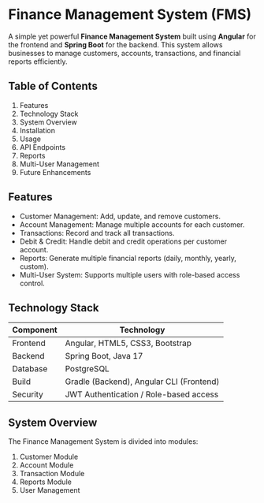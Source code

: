 # Finance Management System (FMS)

A simple yet powerful **Finance Management System** built using **Angular** for the frontend and **Spring Boot** for the backend. This system allows businesses to manage customers, accounts, transactions, and financial reports efficiently.

## Table of Contents
1. Features
2. Technology Stack
3. System Overview
4. Installation
5. Usage
6. API Endpoints
7. Reports
8. Multi-User Management
9. Future Enhancements

   
## Features
- Customer Management: Add, update, and remove customers.  
- Account Management: Manage multiple accounts for each customer.  
- Transactions: Record and track all transactions.  
- Debit & Credit: Handle debit and credit operations per customer account.  
- Reports: Generate multiple financial reports (daily, monthly, yearly, custom).  
- Multi-User System: Supports multiple users with role-based access control.  

## Technology Stack
| Component | Technology |
|-----------|------------|
| Frontend  | Angular, HTML5, CSS3, Bootstrap |
| Backend   | Spring Boot, Java 17 |
| Database  | PostgreSQL |
| Build     | Gradle (Backend), Angular CLI (Frontend) |
| Security  | JWT Authentication / Role-based access |

## System Overview
The Finance Management System is divided into modules:
1. Customer Module  
2. Account Module  
3. Transaction Module  
4. Reports Module  
5. User Management  

